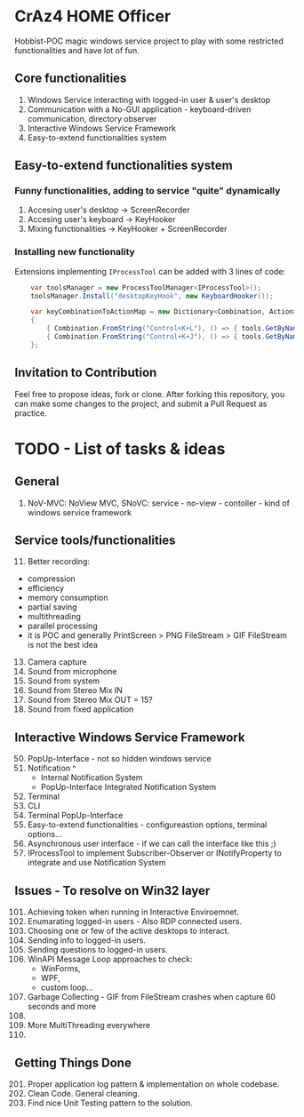 # CrAz4 HOME Officer

Hobbist-POC magic windows service project to play with some restricted functionalities and have lot of fun.

## Core functionalities

1. Windows Service interacting with logged-in user & user's desktop 
2. Communication with a No-GUI application - keyboard-driven communication, directory observer
3. Interactive Windows Service Framework 
4. Easy-to-extend functionalities system

## Easy-to-extend functionalities system

### Funny functionalities, adding to service "quite" dynamically

1. Accesing user's desktop -> ScreenRecorder
2. Accesing user's keyboard -> KeyHooker
3. Mixing functionalities -> KeyHooker + ScreenRecorder

### Installing new functionality

Extensions implementing `IProcessTool` can be added with 3 lines of code: 

```C#
	var toolsManager = new ProcessToolManager<IProcessTool>();
	toolsManager.Install("desktopKeyHook", new KeyboardHooker());
```
```C#
	var keyCombinationToActionMap = new Dictionary<Combination, Action>
	{
		{ Combination.FromString("Control+K+L"), () => { tools.GetByName("desktopKeyHook").Start(); } },
		{ Combination.FromString("Control+K+J"), () => { tools.GetByName("desktopKeyHook").Stop(); } }
	};
```

## Invitation to Contribution

Feel free to propose ideas, fork or clone. After forking this repository, you can make some changes to the project, and submit a Pull Request as practice.


# TODO - List of tasks & ideas

## General

1. NoV-MVC: NoView MVC, SNoVC: service - no-view - contoller - kind of windows service framework

## Service tools/functionalities

11. Better recording:
   - compression 
   - efficiency
   - memory consumption 
   - partial saving 
   - multithreading
   - parallel processing
   - it is POC and generally PrintScreen > PNG FileStream > GIF FileStream is not the best idea
13. Camera capture
14. Sound from microphone
15. Sound from system
16. Sound from Stereo Mix IN
17. Sound from Stereo Mix OUT = 15?
18. Sound from fixed application

## Interactive Windows Service Framework

50. PopUp-Interface - not so hidden windows service
51. Notification ^
	- Internal Notification System
	- PopUp-Interface Integrated Notification System
52. Terminal
53. CLI
54. Terminal PopUp-Interface
55. Easy-to-extend functionalities - configureastion options, terminal options... 
56. Asynchronous user interface - if we can call the interface like this ;) 
57. IProcessTool to implement Subscriber-Observer or INotifyProperty to integrate and use Notification System

## Issues - To resolve on Win32 layer

101. Achieving token when running in Interactive Enviroemnet.
102. Enumarating logged-in users - Also RDP connected users.
103. Choosing one or few of the active desktops to interact.
104. Sending info to logged-in users.
105. Sending questions to logged-in users.
106. WinAPI Message Loop approaches to check:
     - WinForms,
	 - WPF,
	 - custom loop...
107. Garbage Collecting - GIF from FileStream crashes when capture 60 seconds and more
108. 
109. More MultiThreading everywhere
110. 

## Getting Things Done

201. Proper application log pattern & implementation on whole codebase.
202. Clean Code. General cleaning.
203. Find nice Unit Testing pattern to the solution. 





